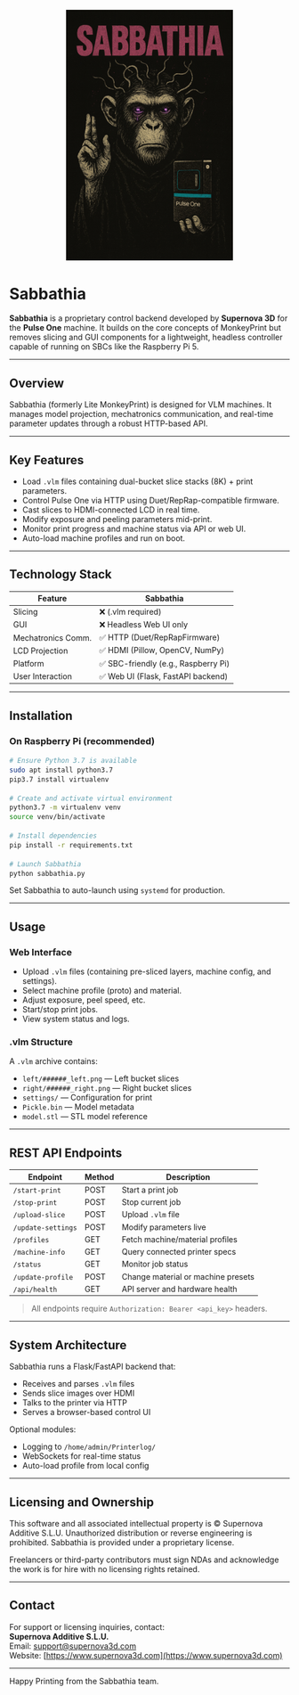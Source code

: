 
<p align="center">
  <img src="logo.jpg" alt="Sabbathia Logo" width="300"/>
</p>

# Sabbathia

**Sabbathia** is a proprietary control backend developed by **Supernova 3D** for the **Pulse One** machine. It builds on the core concepts of MonkeyPrint but removes slicing and GUI components for a lightweight, headless controller capable of running on SBCs like the Raspberry Pi 5.

---

## Overview

Sabbathia (formerly Lite MonkeyPrint) is designed for VLM machines. It manages model projection, mechatronics communication, and real-time parameter updates through a robust HTTP-based API.

---

## Key Features

- Load `.vlm` files containing dual-bucket slice stacks (8K) + print parameters.
- Control Pulse One via HTTP using Duet/RepRap-compatible firmware.
- Cast slices to HDMI-connected LCD in real time.
- Modify exposure and peeling parameters mid-print.
- Monitor print progress and machine status via API or web UI.
- Auto-load machine profiles and run on boot.

---

## Technology Stack

| Feature              | Sabbathia                             |
|---------------------|----------------------------------------|
| Slicing             | ❌ (.vlm required)                     |
| GUI                 | ❌ Headless Web UI only                |
| Mechatronics Comm.  | ✅ HTTP (Duet/RepRapFirmware)         |
| LCD Projection      | ✅ HDMI (Pillow, OpenCV, NumPy)       |
| Platform            | ✅ SBC-friendly (e.g., Raspberry Pi)  |
| User Interaction    | ✅ Web UI (Flask, FastAPI backend)    |

---

## Installation

### On Raspberry Pi (recommended)

```bash
# Ensure Python 3.7 is available
sudo apt install python3.7
pip3.7 install virtualenv

# Create and activate virtual environment
python3.7 -m virtualenv venv
source venv/bin/activate

# Install dependencies
pip install -r requirements.txt

# Launch Sabbathia
python sabbathia.py
```

Set Sabbathia to auto-launch using `systemd` for production.

---

## Usage

### Web Interface

- Upload `.vlm` files (containing pre-sliced layers, machine config, and settings).
- Select machine profile (proto) and material.
- Adjust exposure, peel speed, etc.
- Start/stop print jobs.
- View system status and logs.

### .vlm Structure

A `.vlm` archive contains:

- `left/######_left.png` — Left bucket slices
- `right/######_right.png` — Right bucket slices
- `settings/` — Configuration for print
- `Pickle.bin` — Model metadata
- `model.stl` — STL model reference

---

## REST API Endpoints

| Endpoint              | Method | Description                                |
|-----------------------|--------|--------------------------------------------|
| `/start-print`        | POST   | Start a print job                          |
| `/stop-print`         | POST   | Stop current job                           |
| `/upload-slice`       | POST   | Upload `.vlm` file                         |
| `/update-settings`    | POST   | Modify parameters live                     |
| `/profiles`           | GET    | Fetch machine/material profiles            |
| `/machine-info`       | GET    | Query connected printer specs              |
| `/status`             | GET    | Monitor job status                         |
| `/update-profile`     | POST   | Change material or machine presets         |
| `/api/health`         | GET    | API server and hardware health             |

> All endpoints require `Authorization: Bearer <api_key>` headers.

---

## System Architecture

Sabbathia runs a Flask/FastAPI backend that:
- Receives and parses `.vlm` files
- Sends slice images over HDMI
- Talks to the printer via HTTP
- Serves a browser-based control UI

Optional modules:
- Logging to `/home/admin/Printerlog/`
- WebSockets for real-time status
- Auto-load profile from local config

---

## Licensing and Ownership

This software and all associated intellectual property is © Supernova Additive S.L.U. Unauthorized distribution or reverse engineering is prohibited. Sabbathia is provided under a proprietary license.

Freelancers or third-party contributors must sign NDAs and acknowledge the work is for hire with no licensing rights retained.

---

## Contact

For support or licensing inquiries, contact:  
**Supernova Additive S.L.U.**  
Email: support@supernova3d.com  
Website: [https://www.supernova3d.com](https://www.supernova3d.com)

---

Happy Printing from the Sabbathia team.

